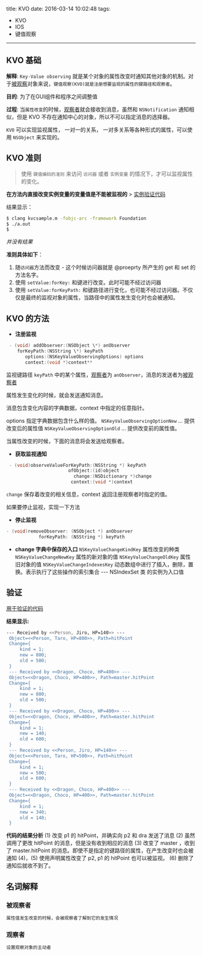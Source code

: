 title: KVO
date: 2016-03-14 10:02:48
tags:
- KVO
- IOS
- 键值观察
---

## KVO 基础

   **解释**: `Key-Value observing` 就是某个对象的属性改变时通知其他对象的机制。对于[被观察](#e1)对象来说，`键值观察(KVO)就是注册想要监视的属性的键路径和观察者`。

   **目的**: 为了在GUI组件和程序之间调整值

   **过程**: 当`属性改变`的时候，[观察者](#e2)就会接收到消息，虽然和 `NSNotification` 通知相似，但是 KVO 不存在通知中心的对象，所以不可以指定消息的选择器。

   `KVO` 可以实现监视属性， 一对一的关系， 一对多关系等各种形式的属性，可以使用 `NSObject` 来实现的。

## KVO 准则

   > 使用 `键值编码的准则` 来访问 `访问器` 或者 `实例变量` 的情况下，才可以监视属性的变化。

   **在方法内直接改变实例变量的变量值是不能被监视的** \> [实例验证代码](https://raw.githubusercontent.com/scofieldWyq/wyqBlog/master/code/kvo_%E6%96%B9%E6%B3%95%E5%86%85%E8%B0%83%E7%94%A8%E4%BB%A3%E7%A0%81.m)

   结果显示：
   ``` bash
   $ clang kvcsample.m -fobjc-arc -framework Foundation
   $ ./a.out
   $
   ```
   *并没有结果*


   **准则具体如下**：
  1. 随`访问器`方法而改变 - 这个时候访问器就是 @proeprty 所产生的 get 和 set 的方法名字。
  2. 使用 `setValue:forKey:` 和键进行改变。此时可能不经过访问器
  3. 使用 `setValue:forKeyPath:` 和键路径进行变化，也可能不经过访问器。不仅仅是最终的监视对象的属性，当路径中的属性发生变化时也会被通知。

## KVO 的方法

- **注册监视**
``` java
 - (void) addObserver:(NSObject \*) anObserver
    forKeyPath:(NSString \*) keyPath
       options:(NSKeyValueObservingOptions) options
       context:(void *)context**
```
监视键路径 `keyPath` 中的某个属性，[观察者](#e2)为 `anObserver`，消息的发送者为[被观察者](#e1)

属性发生变化的时候，就会发送通知消息。

消息包含变化内容的字典数据，context 中指定的任意指针。

options 指定字典数据包含什么样的值。
   `NSKeyValueObservingOptionNew` ... 提供改变后的属性值
   `NSKeyValueObservingOptionOld` ... 提供改变前的属性值。

当属性改变的时候，下面的消息将会发送给观察者。   

- **获取监视通知**
``` java
 - (void)observeValueForKeyPath:(NSString *) keyPath
                       ofObject:(id)object
                         change:(NSDictionary *)change
                        context:(void *)context
```
`change` 保存着改变的相关信息，context 返回注册观察者时指定的值。

如果要停止监视，实现一下方法

- **停止监视**
``` java
- (void)removeObserver: (NSObject *) anObserver
            forKeyPath: (NSString *) keyPath
```

- **change 字典中保存的入口**
  `NSKeyValueChangeKindKey`
      属性改变的种类
  `NSKeyValueChangeNewKey`
      属性的新对象的值
  `NSKeyValueChangeOldKey`
      属性旧对象的值
  `NSKeyValueChangeIndexesKey`
      动态数组中进行了插入，删除，置换。表示执行了这些操作的索引集合 --- NSIndexSet 类
      的实例为入口值

## 验证
   [用于验证的代码](https://raw.githubusercontent.com/scofieldWyq/wyqBlog/master/code/KVOsample.m)

   **结果显示:**
   ``` bash
   --- Received by <<Person, Jiro, HP=140>> ---
    Object=<<Person, Taro, HP=800>>, Path=hitPoint
    Change={
        kind = 1;
        new = 800;
        old = 500;
    }
    --- Received by <<Dragon, Choco, HP=400>> ---
    Object=<<Dragon, Choco, HP=400>>, Path=master.hitPoint
    Change={
        kind = 1;
        new = 800;
        old = 500;
    }
    --- Received by <<Dragon, Choco, HP=400>> ---
    Object=<<Dragon, Choco, HP=400>>, Path=master.hitPoint
    Change={
        kind = 1;
        new = 140;
        old = 600;
    }
    --- Received by <<Person, Jiro, HP=140>> ---
    Object=<<Person, Taro, HP=500>>, Path=hitPoint
    Change={
        kind = 1;
        new = 500;
        old = 600;
    }
    --- Received by <<Dragon, Choco, HP=400>> ---
    Object=<<Dragon, Choco, HP=400>>, Path=master.hitPoint
    Change={
        kind = 1;
        new = 340;
        old = 140;
    }
  ```

  **代码的结果分析**
   (1) 改变 p1 的 hitPoint，并确实向 p2 和 dra 发送了消息
   (2) 虽然调用了更改 hitPoint 的消息，但是没有收到相应的消息
   (3) 改变了 master ，收到了 master.hitPoint 的消息。即使不是指定的键路径的属性，在产生改变时也会被通知
   (4)，(5) 使用声明属性改变了 p2, p1 的 hitPoint 也可以被监视。
   (6) 删除了通知后就收不到了。

## 名词解释
  ### <span id="e1">被观察者</span>
  ``` bash
  属性值发生改变的时候，会被观察者了解到它的发生情况
  ```
  ### <span id="e2">观察者</span>
  ``` bash
  设置观察对象的主动者
  ```
